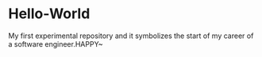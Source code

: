 # Hello-World
My first experimental repository and it symbolizes the start of my career of a software engineer.HAPPY~
